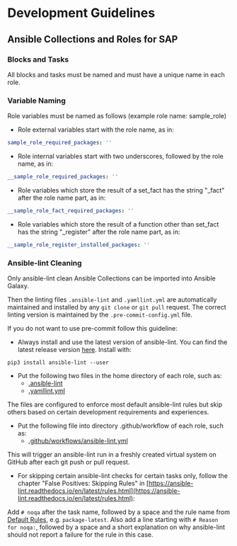 # Development Guidelines

<!---  ## Terraform Templates and Modules for SAP --->

## Ansible Collections and Roles for SAP

### Blocks and Tasks

All blocks and tasks must be named and must have a unique name in each role.

### Variable Naming

Role variables must be named as follows (example role name: sample_role)

- Role external variables start with the role name, as in:
```yaml
sample_role_required_packages: ''
```

- Role internal variables start with two underscores, followed by the role name, as in:
```yaml
__sample_role_required_packages: ''
```

- Role variables which store the result of a set_fact has the string "_fact" after the role name part, as in:
```yaml
__sample_role_fact_required_packages: ''
```

- Role variables which store the result of a function other than set_fact has the string "_register" after the role name part, as in:
```yaml
__sample_role_register_installed_packages: ''
```

### Ansible-lint Cleaning

Only ansible-lint clean Ansible Collections can be imported into Ansible Galaxy.

Then the linting files `.ansible-lint` and `.yamllint.yml` are automatically maintained and installed by any `git clone` or `git pull` request. 
The correct linting version is maintained by the `.pre-commit-config.yml` file.

If you do not want to use pre-commit follow this guideline:

- Always install and use the latest version of ansible-lint. You can find the latest release version [here](https://github.com/ansible-community/ansible-lint/releases/).
Install with:
```shell
pip3 install ansible-lint --user
```

- Put the following two files in the home directory of each role, such as:
  - [.ansible-lint](https://github.com/sap-linuxlab/community.sap_install/tree/main/roles/sap_general_preconfigure/.ansible-lint)
  - [.yamllint.yml](https://github.com/sap-linuxlab/community.sap_install/tree/main/roles/sap_general_preconfigure/.yamllint.yml)

The files are configured to enforce most default ansible-lint rules but skip others based on certain development requirements and experiences.

- Put the following file into directory .github/workflow of each role, such as:
  - [.github/workflows/ansible-lint.yml](https://github.com/sap-linuxlab/community.sap_install/tree/main/roles/sap_general_preconfigure/.github/workflows/)

This will trigger an ansible-lint run in a freshly created virtual system on GitHub after each git push or pull request.

- For skipping certain ansible-lint checks for certain tasks only, follow the chapter "False Positives: Skipping Rules" in [https://ansible-lint.readthedocs.io/en/latest/rules.html](https://ansible-lint.readthedocs.io/en/latest/rules.html):

Add `# noqa` after the task name, followed by a space and the rule name from [Default Rules](https://ansible-lint.readthedocs.io/en/latest/default_rules.html), e.g. `package-latest`. Also add a line starting with `# Reason for noqa:`, followed by a space and a short explanation on why ansible-lint should not report a failure for the rule in this case.
